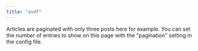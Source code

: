 ```yaml
---
title: "asdf"
---
```

Articles are paginated with only three posts here for example. You can set the number of entries to show on this page with the "pagination" setting in the config file.
